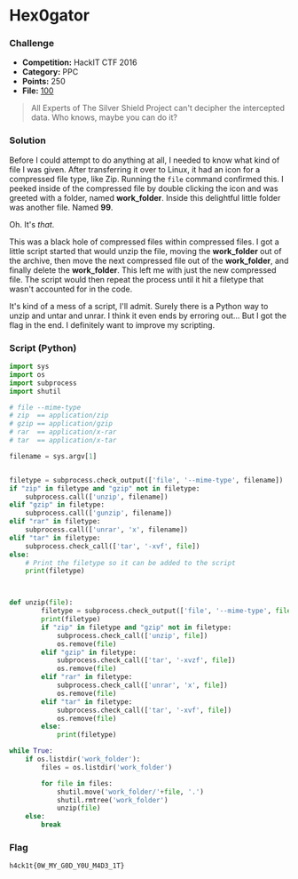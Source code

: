 # Hex0gator

### Challenge
- **Competition:** HackIT CTF 2016
- **Category:** PPC
- **Points:** 250
- **File:** [100](./files/100)

> All Experts of The Silver Shield Project can't decipher the intercepted data. Who knows, maybe you can do it?

### Solution

Before I could attempt to do anything at all, I needed to know what kind of file I was given.  After transferring it over to Linux, it had an icon for a compressed file type, like Zip.  Running the `file` command confirmed this.  I peeked inside of the compressed file by double clicking the icon and was greeted with a folder, named __work_folder__.  Inside this delightful little folder was another file.  Named __99__.

Oh.  It's _that_.

This was a black hole of compressed files within compressed files.  I got a little script started that would unzip the file, moving the __work_folder__ out of the archive, then move the next compressed file out of the __work_folder__, and finally delete the __work_folder__.  This left me with just the new compressed file.  The script would then repeat the process until it hit a filetype that wasn't accounted for in the code.

It's kind of a mess of a script, I'll admit.  Surely there is a Python way to unzip and untar and unrar.  I think it even ends by erroring out...  But I got the flag in the end.  I definitely want to improve my scripting.


### Script (Python)

```python
import sys
import os
import subprocess
import shutil

# file --mime-type
# zip  == application/zip
# gzip == application/gzip
# rar  == application/x-rar
# tar  == application/x-tar

filename = sys.argv[1]


filetype = subprocess.check_output(['file', '--mime-type', filename])
if "zip" in filetype and "gzip" not in filetype:
	subprocess.call(['unzip', filename])
elif "gzip" in filetype:
	subprocess.call(['gunzip', filename])
elif "rar" in filetype:
	subprocess.call(['unrar', 'x', filename])
elif "tar" in filetype:
	subprocess.check_call(['tar', '-xvf', file])
else:
	# Print the filetype so it can be added to the script
	print(filetype)



def unzip(file):
		filetype = subprocess.check_output(['file', '--mime-type', file])
		print(filetype)
		if "zip" in filetype and "gzip" not in filetype:
			subprocess.check_call(['unzip', file])
			os.remove(file)
		elif "gzip" in filetype:
			subprocess.check_call(['tar', '-xvzf', file])
			os.remove(file)
		elif "rar" in filetype:
			subprocess.check_call(['unrar', 'x', file])
			os.remove(file)
		elif "tar" in filetype:
			subprocess.check_call(['tar', '-xvf', file])
			os.remove(file)
		else:
			print(filetype)

while True:
	if os.listdir('work_folder'):
		files = os.listdir('work_folder')

		for file in files:
			shutil.move('work_folder/'+file, '.')
			shutil.rmtree('work_folder')
			unzip(file)
	else:
		break
```

### Flag

`h4ck1t{0W_MY_G0D_Y0U_M4D3_1T}`